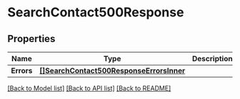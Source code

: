 # SearchContact500Response

## Properties

Name | Type | Description | Notes
------------ | ------------- | ------------- | -------------
**Errors** | [**[]SearchContact500ResponseErrorsInner**](SearchContact500ResponseErrorsInner.md) |  |[optional] 

[[Back to Model list]](../README.md#documentation-for-models) [[Back to API list]](../README.md#documentation-for-api-endpoints) [[Back to README]](../README.md)


